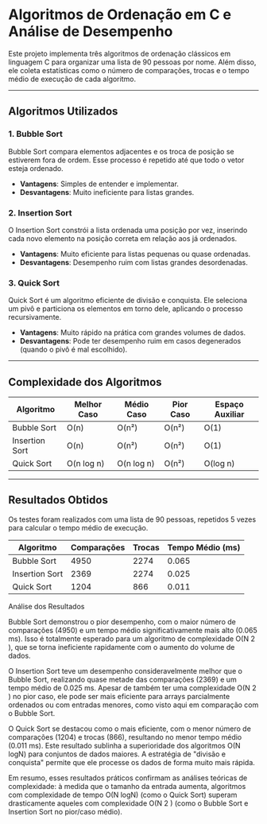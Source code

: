 # Algoritmos de Ordenação em C e Análise de Desempenho

Este projeto implementa três algoritmos de ordenação clássicos em linguagem C para organizar uma lista de 90 pessoas por nome. Além disso, ele coleta estatísticas como o número de comparações, trocas e o tempo médio de execução de cada algoritmo.

---

##  Algoritmos Utilizados

### 1. Bubble Sort

Bubble Sort compara elementos adjacentes e os troca de posição se estiverem fora de ordem. Esse processo é repetido até que todo o vetor esteja ordenado.

- **Vantagens**: Simples de entender e implementar.
- **Desvantagens**: Muito ineficiente para listas grandes.

### 2. Insertion Sort

O Insertion Sort constrói a lista ordenada uma posição por vez, inserindo cada novo elemento na posição correta em relação aos já ordenados.

- **Vantagens**: Muito eficiente para listas pequenas ou quase ordenadas.
- **Desvantagens**: Desempenho ruim com listas grandes desordenadas.

### 3. Quick Sort

Quick Sort é um algoritmo eficiente de divisão e conquista. Ele seleciona um pivô e particiona os elementos em torno dele, aplicando o processo recursivamente.

- **Vantagens**: Muito rápido na prática com grandes volumes de dados.
- **Desvantagens**: Pode ter desempenho ruim em casos degenerados (quando o pivô é mal escolhido).

---

## Complexidade dos Algoritmos

| Algoritmo      | Melhor Caso | Médio Caso  | Pior Caso   | Espaço Auxiliar |
|----------------|-------------|-------------|-------------|------------------|
| Bubble Sort    | O(n)        | O(n²)       | O(n²)       | O(1)             |
| Insertion Sort | O(n)        | O(n²)       | O(n²)       | O(1)             |
| Quick Sort     | O(n log n)  | O(n log n)  | O(n²)       | O(log n)         |

---

## Resultados Obtidos

Os testes foram realizados com uma lista de 90 pessoas, repetidos 5 vezes para calcular o tempo médio de execução.

| Algoritmo      | Comparações | Trocas | Tempo Médio (ms) |
|----------------|-------------|--------|------------------|
| Bubble Sort    | 4950        | 2274   | 0.065            |
| Insertion Sort | 2369        | 2274   | 0.025            |
| Quick Sort     | 1204        | 866    | 0.011            |


Análise dos Resultados


Bubble Sort demonstrou o pior desempenho, com o maior número de comparações (4950) e um tempo médio significativamente mais alto (0.065 ms). Isso é totalmente esperado para um algoritmo de complexidade O(N 
2
 ), que se torna ineficiente rapidamente com o aumento do volume de dados.

O Insertion Sort teve um desempenho consideravelmente melhor que o Bubble Sort, realizando quase metade das comparações (2369) e um tempo médio de 0.025 ms. Apesar de também ter uma complexidade O(N 
2
 ) no pior caso, ele pode ser mais eficiente para arrays parcialmente ordenados ou com entradas menores, como visto aqui em comparação com o Bubble Sort.

O Quick Sort se destacou como o mais eficiente, com o menor número de comparações (1204) e trocas (866), resultando no menor tempo médio (0.011 ms). Este resultado sublinha a superioridade dos algoritmos O(N
logN) para conjuntos de dados maiores. A estratégia de "divisão e conquista" permite que ele processe os dados de forma muito mais rápida.

Em resumo, esses resultados práticos confirmam as análises teóricas de complexidade: à medida que o tamanho da entrada aumenta, algoritmos com complexidade de tempo O(N
logN) (como o Quick Sort) superam drasticamente aqueles com complexidade O(N 
2
 ) (como o Bubble Sort e Insertion Sort no pior/caso médio).

